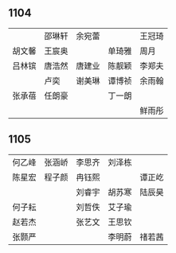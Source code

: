 ## 1104
|     |     |     |     |     |
| --- | --- | --- | --- | --- |
|  | 邵琳轩 | 余宛蕾 |  | 王冠琦 |
| 胡文馨 | 王宸奥 |  | 单琦雅 | 周月 |
| 吕林镔 | 唐浩然 | 唐建业 | 陈靓颖 | 李郑夫 |
|  | 卢奕 | 谢美琳 | 谭博祯 | 余雨翰 |
| 张承蓓 | 任朗豪 |  | 丁一朗 |  |
|  |  |  |  | 鲜雨彤 |

## 1105
|     |     |     |     |     |
| --- | --- | --- | --- | --- |
| 何乙峰 | 张涵峤 | 李思齐 | 刘泽栋 |  |
| 陈星宏 | 程子颜 | 冉钰熙 |  | 谭正屹 |
|  |  | 刘睿宇 | 胡苏寒 | 陆辰昊 |
| 何子耘 |  | 刘哲佚 | 艾子瑜 |  |
| 赵若杰 |  | 张艺文 | 王思钦 |  |
| 张颢严 |  |  | 李明蔚 | 禇若茜 |

